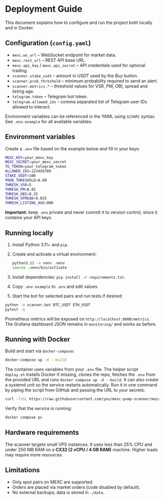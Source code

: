 # Deployment Guide

This document explains how to configure and run the project both locally and in Docker.

## Configuration (`config.yaml`)

- `mexc.ws_url` – WebSocket endpoint for market data.
- `mexc.rest_url` – REST API base URL.
- `mexc.api_key` / `mexc.api_secret` – API credentials used for optional trading.
- `scanner.stake_usdt` – amount in USDT used by the *Buy* button.
- `scanner.prob_threshold` – minimum probability required to send an alert.
- `scanner.metrics.*` – threshold values for VSR, PM, OBI, spread and listing age.
- `telegram.token` – Telegram bot token.
- `telegram.allowed_ids` – comma separated list of Telegram user IDs allowed to interact.

Environment variables can be referenced in the YAML using `${VAR}` syntax. See `.env.example` for all available variables.

## Environment variables

Create a `.env` file based on the example below and fill in your keys:

```bash
MEXC_KEY=your_mexc_key
MEXC_SECRET=your_mexc_secret
TG_TOKEN=your_telegram_token
ALLOWED_IDS=123456789
STAKE_USDT=100
PROB_THRESHOLD=0.60
THRESH_VSR=5
THRESH_PM=0.02
THRESH_OBI=0.25
THRESH_SPREAD=0.015
THRESH_LISTING_AGE=900
```

**Important:** keep `.env` private and never commit it to version control, since it contains your API keys.

## Running locally

1. Install Python 3.11+ and `pip`.
2. Create and activate a virtual environment:

   ```bash
   python3.11 -m venv .venv
   source .venv/bin/activate
   ```

3. Install dependencies: `pip install -r requirements.txt`.
4. Copy `.env.example` to `.env` and edit values.
5. Start the bot for selected pairs and run tests if desired:

```bash
python -m scanner.bot BTC_USDT ETH_USDT
pytest -q
```

Prometheus metrics will be exposed on `http://localhost:8000/metrics`.
The Grafana dashboard JSON remains in `monitoring/` and works as before.

## Running with Docker

Build and start via `docker-compose`:

```bash
docker-compose up -d --build
```

The container uses variables from your `.env` file. The helper script
`deploy.sh` installs Docker if missing, clones the repo, fetches the `.env`
from the provided URL and runs `docker compose up -d --build`. It can also
create a systemd unit so the service restarts automatically.
Run it in one command by piping the script from GitHub and passing the URL to
your secrets:

```bash
curl -fsSL https://raw.githubusercontent.com/you/mexc-pump-scanner/main/deploy.sh | bash -s -- https://host/your.env
```

Verify that the service is running:

```bash
docker compose ps
```

## Hardware requirements

The scanner targets small VPS instances. It uses less than 25% CPU and under 250&nbsp;MB RAM on a **CX32 (2 vCPU / 4&nbsp;GB RAM)** machine. Higher loads may require more resources.

## Limitations

- Only spot pairs on MEXC are supported.
- Orders are placed via market orders (code disabled by default).
- No external backups; data is stored in `./data`.
